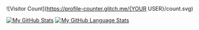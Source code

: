 ![Visitor Count](https://profile-counter.glitch.me/{YOUR USER}/count.svg)

[![My GitHub Stats](https://github-readme-stats.vercel.app/api/?username=rohitd4007&count_private=true&theme=tokyonight&showicons=true)]()
[![My GitHub Language Stats](https://github-readme-stats.vercel.app/api/top-langs/?username=rohitd4007&langs_count=5&theme=tokyonight)]()
